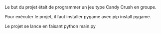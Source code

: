 Le but du projet était de programmer un jeu type Candy Crush en groupe.

Pour exécuter le projet, il faut installer pygame avec pip install pygame.

Le projet se lance en faisant python main.py
